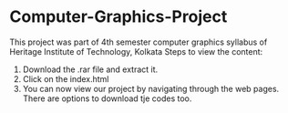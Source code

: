 # Computer-Graphics-Project
This project was part of 4th semester computer graphics syllabus of Heritage Institute of Technology, Kolkata
Steps to view the content:
1. Download the .rar file and extract it.
2. Click on the index.html
3. You can now view our project by navigating through the web pages. There are options to download tje codes too.
